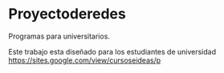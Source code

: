 # Proyectoderedes
Programas para universitarios.

Este trabajo esta diseñado para los estudiantes de universidad https://sites.google.com/view/cursoseideas/p
